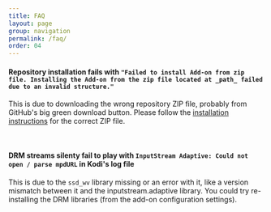```yaml
---
title: FAQ
layout: page
group: navigation
permalink: /faq/
order: 04
---
```


#### Repository installation fails with `"Failed to install Add-on from zip file. Installing the Add-on from the zip file located at _path_ failed due to an invalid structure."`
This is due to downloading the wrong repository ZIP file, probably from GitHub's big green download button. Please follow the [installation instructions](/installation/) for the correct ZIP file.  

&nbsp;  
  
#### DRM streams silenty fail to play with `InputStream Adaptive: Could not open / parse mpdURL` in Kodi's log file
This is due to the `ssd_wv` library missing or an error with it, like a version mismatch between it and the inputstream.adaptive library. You could try re-installing the DRM libraries (from the add-on configuration settings).  

&nbsp;  


